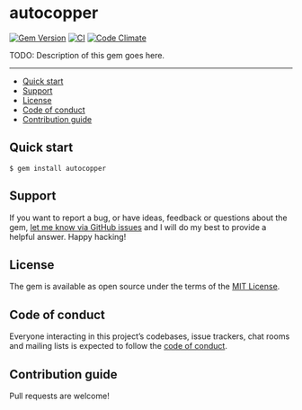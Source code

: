 # autocopper

[![Gem Version](https://badge.fury.io/rb/autocopper.svg)](https://rubygems.org/gems/autocopper)
[![CI](https://github.com/brkn/copper/actions/workflows/ci.yml/badge.svg)](https://github.com/brkn/copper/actions/workflows/ci.yml)
[![Code Climate](https://codeclimate.com/github/brkn/copper/badges/gpa.svg)](https://codeclimate.com/github/brkn/copper)

TODO: Description of this gem goes here.

---

- [Quick start](#quick-start)
- [Support](#support)
- [License](#license)
- [Code of conduct](#code-of-conduct)
- [Contribution guide](#contribution-guide)

## Quick start

```
$ gem install autocopper
```

## Support

If you want to report a bug, or have ideas, feedback or questions about the gem, [let me know via GitHub issues](https://github.com/brkn/copper/issues/new) and I will do my best to provide a helpful answer. Happy hacking!

## License

The gem is available as open source under the terms of the [MIT License](LICENSE.txt).

## Code of conduct

Everyone interacting in this project’s codebases, issue trackers, chat rooms and mailing lists is expected to follow the [code of conduct](CODE_OF_CONDUCT.md).

## Contribution guide

Pull requests are welcome!
